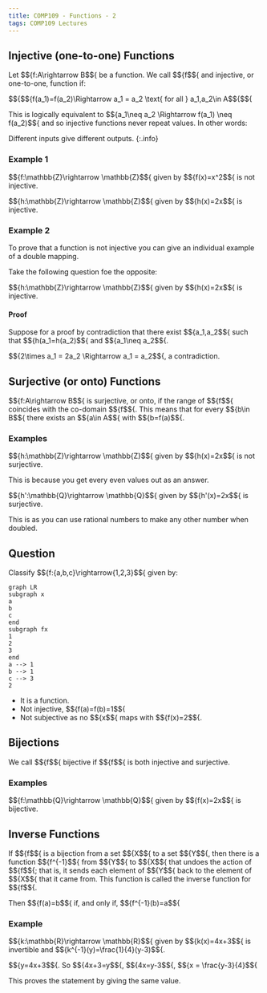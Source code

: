 ```yaml
---
title: COMP109 - Functions - 2
tags: COMP109 Lectures
---
```

## Injective (one-to-one) Functions
Let $${f:A\rightarrow B$${ be a function. We call $${f$${ and injective, or one-to-one, function if:

$${$${f(a_1)=f(a_2)\Rightarrow a_1 = a_2 \text{ for all } a_1,a_2\in A$${$${

This is logically equivalent to $${a_1\neq a_2 \Rightarrow f(a_1) \neq f(a_2)$${ and so injective functions never repeat values. In other words:

Different inputs give different outputs.
{:.info}

### Example 1
$${f:\mathbb{Z}\rightarrow \mathbb{Z}$${ given by $${f(x)=x^2$${ is not injective.

$${h:\mathbb{Z}\rightarrow \mathbb{Z}$${ given by $${h(x)=2x$${ is injective.

### Example 2
To prove that a function is not injective you can give an individual example of a double mapping.

Take the following question foe the opposite:

$${h:\mathbb{Z}\rightarrow \mathbb{Z}$${ given by $${h(x)=2x$${ is injective.

#### Proof
Suppose for a proof by contradiction that there exist $${a_1,a_2$${ such that $${h(a_1=h(a_2)$${ and $${a_1\neq a_2$${.

$${2\times a_1 = 2a_2 \Rightarrow a_1 = a_2$${, a contradiction.

## Surjective (or onto) Functions
$${f:A\rightarrow B$${ is surjective, or onto, if the range of $${f$${ coincides with the co-domain $${f$${. This means that for every $${b\in B$${ there exists an $${a\in A$${ with $${b=f(a)$${.

### Examples
$${h:\mathbb{Z}\rightarrow \mathbb{Z}$${ given by $${h(x)=2x$${ is not surjective.

This is because you get every even values out as an answer.

$${h':\mathbb{Q}\rightarrow \mathbb{Q}$${ given by $${h'(x)=2x$${ is surjective.

This is as you can use rational numbers to make any other number when doubled.

## Question
Classify $${f:\{a,b,c\}\rightarrow\{1,2,3\}$${ given by:

```mermaid
graph LR
subgraph x
a
b
c
end
subgraph fx
1
2
3
end
a --> 1
b --> 1
c --> 3
2
```

* It is a function.
* Not injective, $${f(a)=f(b)=1$${
* Not subjective as no $${x$${ maps with $${f(x)=2$${.

## Bijections
We call $${f$${ bijective if $${f$${ is both injective and surjective.

### Examples
$${f:\mathbb{Q}\rightarrow \mathbb{Q}$${ given by $${f(x)=2x$${ is bijective.

## Inverse Functions
If $${f$${ is a bijection from a set $${X$${ to a set $${Y$${, then there is a function $${f^{-1}$${ from $${Y$${ to $${X$${ that undoes the action of $${f$${; that is, it sends each element of $${Y$${ back to the element of $${X$${ that it came from. This function is called the inverse function for $${f$${.

Then $${f(a)=b$${ if, and only if, $${f^{-1}(b)=a$${

### Example
$${k:\mathbb{R}\rightarrow \mathbb{R}$${ given by $${k(x)=4x+3$${ is invertible and $${k^{-1}(y)=\frac{1}{4}(y-3)$${. 

$${y=4x+3$${. So $${4x+3=y$${, $${4x=y-3$${, $${x = \frac{y-3}{4}$${

This proves the statement by giving the same value.
